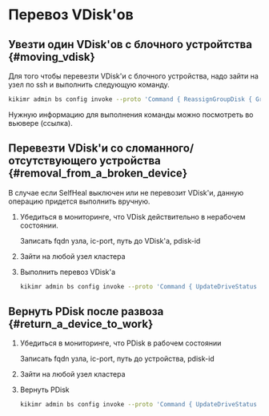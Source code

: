 # Перевоз VDisk'ов

## Увезти один VDisk'ов с блочного устройтства {#moving_vdisk}

Для того чтобы перевезти VDisk'и с блочного устройства, надо зайти на узел по ssh и выполнить следующую команду.

```bash
kikimr admin bs config invoke --proto 'Command { ReassignGroupDisk { GroupId: <ID группы хранения> GroupGeneration: <Поколение группы хранения> FailRealmIdx: <FailRealm> FailDomainIdx: <FailDomain> VDiskIdx: <Номер слота> } }'
```

Нужную информацию для выполнения команды можно посмотреть во вьювере (ссылка).

## Перевезти VDisk'и со сломанного/отсутствующего устройства {#removal_from_a_broken_device}

В случае если SelfHeal выключен или не перевозит VDisk'и, данную операцию придется выполнить вручную.

1. Убедиться в мониторинге, что VDisk действительно в нерабочем состоянии.

    Записать fqdn узла, ic-port, путь до VDisk'а, pdisk-id

2. Зайти на любой узел кластера

3. Выполнить перевоз VDisk'а

    ```bash
    kikimr admin bs config invoke --proto 'Command { UpdateDriveStatus { HostKey: { Fqdn: "<host>" IcPort: <ic-port>} Path: "<Путь до партлейбла устройства>" PDiskId: <pdisk-id> Status: BROKEN } }'
    ```

## Вернуть PDisk после развоза  {#return_a_device_to_work}

1. Убедиться в мониторинге, что PDisk в рабочем состоянии

    Записать fqdn узла, ic-port, путь до устройства, pdisk-id

2. Зайти на любой узел кластера

3. Вернуть PDisk

    ```bash
    kikimr admin bs config invoke --proto 'Command { UpdateDriveStatus { HostKey: { Fqdn: "<host>" IcPort: <ic-port>} Path: "<Путь до партлейбла устройства>" PDiskId: <pdisk-id> Status: ACTIVE } }'
    ```
